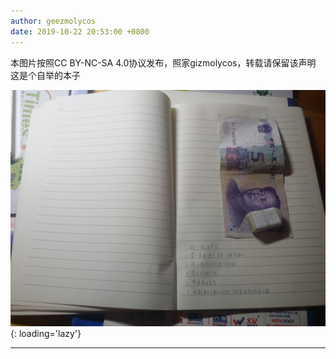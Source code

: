 ```yaml
---
author: geezmolycos
date: 2019-10-22 20:53:00 +0800
---
```


本图片按照CC BY-NC-SA 4.0协议发布，照家gizmolycos，转载请保留该声明 这是个自举的本子

![](/images/qq-zone/2019-10-22-book.jpg){: loading='lazy'}

---
